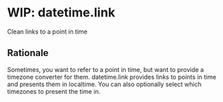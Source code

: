 
# WIP: datetime.link

Clean links to a point in time

## Rationale

Sometimes, you want to refer to a point in time, but want to provide a timezone converter for them. datetime.link provides links to points in time and presents them in localtime. You can also optionally select which timezones to present the time in.

